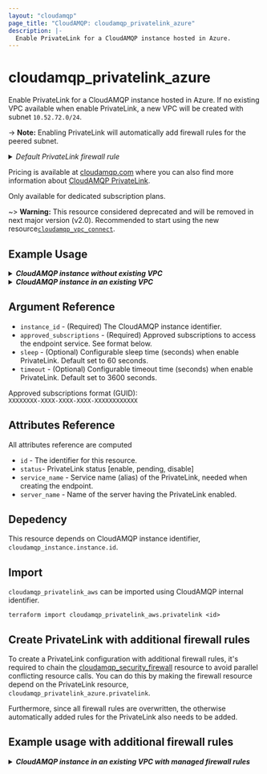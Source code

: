 ```yaml
---
layout: "cloudamqp"
page_title: "CloudAMQP: cloudamqp_privatelink_azure"
description: |-
  Enable PrivateLink for a CloudAMQP instance hosted in Azure.
---
```


# cloudamqp_privatelink_azure

Enable PrivateLink for a CloudAMQP instance hosted in Azure. If no existing VPC available when enable PrivateLink, a new VPC will be created with subnet `10.52.72.0/24`.

-> **Note:** Enabling PrivateLink will automatically add firewall rules for the peered subnet.
<details>
 <summary>
    <i>Default PrivateLink firewall rule</i>
  </summary>
```hcl
rules {
  Description = "PrivateLink setup"
  ip          = "<VPC Subnet>"
  ports       = []
  services    = ["AMQP", "AMQPS", "HTTPS", "STREAM", "STREAM_SSL", "STOMP", "STOMPS", "MQTT", "MQTTS"]
}
```
</details>

Pricing is available at [cloudamqp.com](https://www.cloudamqp.com/plans.html) where you can also find more information about [CloudAMQP PrivateLink](https://www.cloudamqp.com/docs/cloudamqp-privatelink.html#azure-privatelink).

Only available for dedicated subscription plans.

~> **Warning:** This resource considered deprecated and will be removed in next major version (v2.0). Recommended to start using the new resource[`cloudamqp_vpc_connect`](./vpc_connect.md).

## Example Usage

<details>
  <summary>
    <b>
      <i>CloudAMQP instance without existing VPC</i>
    </b>
  </summary>

```hcl
resource "cloudamqp_instance" "instance" {
  name   = "Instance 01"
  plan   = "bunny-1"
  region = "azure-arm::westus"
  tags   = []
}

resource "cloudamqp_privatelink_azure" "privatelink" {
  instance_id = cloudamqp_instance.instance.id
  approved_subscriptions = [
    "XXXXXXXX-XXXX-XXXX-XXXX-XXXXXXXXXXXX"
  ]
}
```
</details>

<details>
  <summary>
    <b>
      <i>CloudAMQP instance in an existing VPC</i>
    </b>
  </summary>

```hcl
resource "cloudamqp_vpc" "vpc" {
  name = "Standalone VPC"
  region = "azure-arm::westus"
  subnet = "10.56.72.0/24"
  tags = []
}

resource "cloudamqp_instance" "instance" {
  name   = "Instance 01"
  plan   = "bunny-1"
  region = "azure-arm::westus"
  tags   = []
  vpc_id = cloudamqp_vpc.vpc.id
  keep_associated_vpc = true
}

resource "cloudamqp_privatelink_azure" "privatelink" {
  instance_id = cloudamqp_instance.instance.id
  approved_subscriptions = [
    "XXXXXXXX-XXXX-XXXX-XXXX-XXXXXXXXXXXX"
  ]
}
```
</details>

## Argument Reference

* `instance_id` - (Required) The CloudAMQP instance identifier.
* `approved_subscriptions` - (Required) Approved subscriptions to access the endpoint service. See format below.
* `sleep` - (Optional) Configurable sleep time (seconds) when enable PrivateLink. Default set to 60 seconds.
* `timeout` - (Optional) Configurable timeout time (seconds) when enable PrivateLink. Default set to 3600 seconds.

Approved subscriptions format (GUID): <br>
`XXXXXXXX-XXXX-XXXX-XXXX-XXXXXXXXXXXX`

## Attributes Reference

All attributes reference are computed

* `id`  - The identifier for this resource.
* `status`- PrivateLink status [enable, pending, disable]
* `service_name` - Service name (alias) of the PrivateLink, needed when creating the endpoint.
* `server_name` - Name of the server having the PrivateLink enabled.

## Depedency

This resource depends on CloudAMQP instance identifier, `cloudamqp_instance.instance.id`.

## Import

`cloudamqp_privatelink_aws` can be imported using CloudAMQP internal identifier.

`terraform import cloudamqp_privatelink_aws.privatelink <id>`

## Create PrivateLink with additional firewall rules

To create a PrivateLink configuration with additional firewall rules, it's required to chain the [cloudamqp_security_firewall](https://registry.terraform.io/providers/cloudamqp/cloudamqp/latest/docs/resources/security_firewall)
resource to avoid parallel conflicting resource calls. You can do this by making the firewall resource depend on the PrivateLink resource, `cloudamqp_privatelink_azure.privatelink`.

Furthermore, since all firewall rules are overwritten, the otherwise automatically added rules for the PrivateLink also needs to be added.

## Example usage with additional firewall rules

<details>
  <summary>
    <b>
      <i>CloudAMQP instance in an existing VPC with managed firewall rules</i>
    </b>
  </summary>

```hcl
resource "cloudamqp_vpc" "vpc" {
  name = "Standalone VPC"
  region = "azure-arm::westus"
  subnet = "10.56.72.0/24"
  tags = []
}

resource "cloudamqp_instance" "instance" {
  name   = "Instance 01"
  plan   = "bunny-1"
  region = "azure-arm::westus"
  tags   = []
  vpc_id = cloudamqp_vpc.vpc.id
  keep_associated_vpc = true
}

resource "cloudamqp_privatelink_azure" "privatelink" {
  instance_id = cloudamqp_instance.instance.id
  approved_subscriptions = [
    "XXXXXXXX-XXXX-XXXX-XXXX-XXXXXXXXXXXX"
  ]
}

resource "cloudamqp_security_firewall" "firewall_settings" {
  instance_id = cloudamqp_instance.instance.id

  rules {
    Description = "Custom PrivateLink setup"
    ip          = cloudamqp_vpc.vpc.subnet
    ports       = []
    services    = ["AMQP", "AMQPS", "HTTPS", "STREAM", "STREAM_SSL"]
  }

  rules {
    description = "MGMT interface"
    ip = "0.0.0.0/0"
    ports = []
    services = ["HTTPS"]
  }

  depends_on = [
    cloudamqp_privatelink_azure.privatelink
   ]
}
```
</details>
